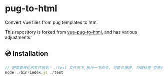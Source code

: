 # pug-to-html

Convert Vue files from pug templates to html

This repository is forked from [vue-pug-to-html](https://github.com/dperrymorrow/vue-pug-to-html), and has various adjustments.


## :cd: Installation

```js
// 把需要转化的文件放到  ./test 文件夹下,执行一下命令, 可能会报错, 将跟标签 空格去掉再执行以下命令即可
node ./bin/index.js ./test
```
